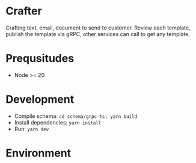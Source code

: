 # Crafter
Crafting text, email, document to send to customer. Review each template, publish the template via gRPC, other services can call to get any template.

# Prequsitudes
- Node >= 20

# Development
- Compile schema: `cd schema/grpc-ts; yarn build`
- Install dependencies: `yarn install`
- Run: `yarn dev`

# Environment